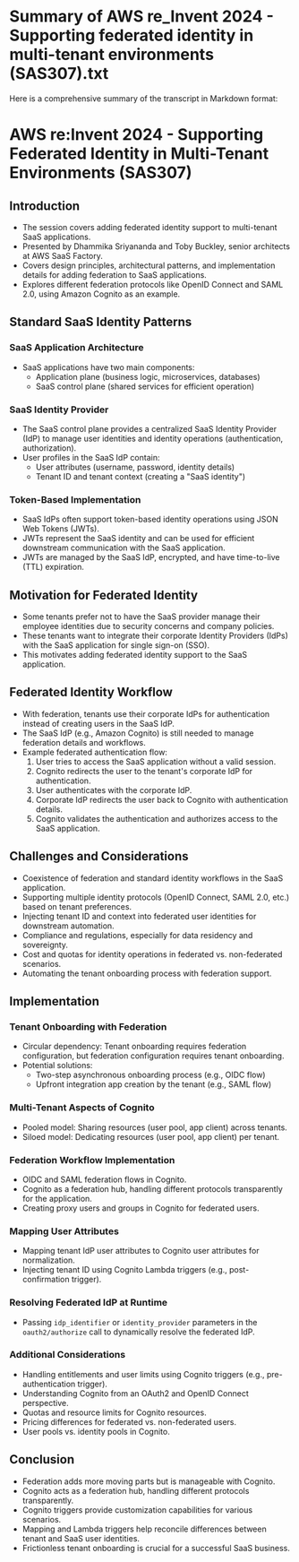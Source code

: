 # Summary of AWS re_Invent 2024 - Supporting federated identity in multi-tenant environments (SAS307).txt

Here is a comprehensive summary of the transcript in Markdown format:

# AWS re:Invent 2024 - Supporting Federated Identity in Multi-Tenant Environments (SAS307)

## Introduction

- The session covers adding federated identity support to multi-tenant SaaS applications.
- Presented by Dhammika Sriyananda and Toby Buckley, senior architects at AWS SaaS Factory.
- Covers design principles, architectural patterns, and implementation details for adding federation to SaaS applications.
- Explores different federation protocols like OpenID Connect and SAML 2.0, using Amazon Cognito as an example.

## Standard SaaS Identity Patterns

### SaaS Application Architecture

- SaaS applications have two main components:
  - Application plane (business logic, microservices, databases)
  - SaaS control plane (shared services for efficient operation)

### SaaS Identity Provider

- The SaaS control plane provides a centralized SaaS Identity Provider (IdP) to manage user identities and identity operations (authentication, authorization).
- User profiles in the SaaS IdP contain:
  - User attributes (username, password, identity details)
  - Tenant ID and tenant context (creating a "SaaS identity")

### Token-Based Implementation

- SaaS IdPs often support token-based identity operations using JSON Web Tokens (JWTs).
- JWTs represent the SaaS identity and can be used for efficient downstream communication with the SaaS application.
- JWTs are managed by the SaaS IdP, encrypted, and have time-to-live (TTL) expiration.

## Motivation for Federated Identity

- Some tenants prefer not to have the SaaS provider manage their employee identities due to security concerns and company policies.
- These tenants want to integrate their corporate Identity Providers (IdPs) with the SaaS application for single sign-on (SSO).
- This motivates adding federated identity support to the SaaS application.

## Federated Identity Workflow

- With federation, tenants use their corporate IdPs for authentication instead of creating users in the SaaS IdP.
- The SaaS IdP (e.g., Amazon Cognito) is still needed to manage federation details and workflows.
- Example federated authentication flow:
  1. User tries to access the SaaS application without a valid session.
  2. Cognito redirects the user to the tenant's corporate IdP for authentication.
  3. User authenticates with the corporate IdP.
  4. Corporate IdP redirects the user back to Cognito with authentication details.
  5. Cognito validates the authentication and authorizes access to the SaaS application.

## Challenges and Considerations

- Coexistence of federation and standard identity workflows in the SaaS application.
- Supporting multiple identity protocols (OpenID Connect, SAML 2.0, etc.) based on tenant preferences.
- Injecting tenant ID and context into federated user identities for downstream automation.
- Compliance and regulations, especially for data residency and sovereignty.
- Cost and quotas for identity operations in federated vs. non-federated scenarios.
- Automating the tenant onboarding process with federation support.

## Implementation

### Tenant Onboarding with Federation

- Circular dependency: Tenant onboarding requires federation configuration, but federation configuration requires tenant onboarding.
- Potential solutions:
  - Two-step asynchronous onboarding process (e.g., OIDC flow)
  - Upfront integration app creation by the tenant (e.g., SAML flow)

### Multi-Tenant Aspects of Cognito

- Pooled model: Sharing resources (user pool, app client) across tenants.
- Siloed model: Dedicating resources (user pool, app client) per tenant.

### Federation Workflow Implementation

- OIDC and SAML federation flows in Cognito.
- Cognito as a federation hub, handling different protocols transparently for the application.
- Creating proxy users and groups in Cognito for federated users.

### Mapping User Attributes

- Mapping tenant IdP user attributes to Cognito user attributes for normalization.
- Injecting tenant ID using Cognito Lambda triggers (e.g., post-confirmation trigger).

### Resolving Federated IdP at Runtime

- Passing `idp_identifier` or `identity_provider` parameters in the `oauth2/authorize` call to dynamically resolve the federated IdP.

### Additional Considerations

- Handling entitlements and user limits using Cognito triggers (e.g., pre-authentication trigger).
- Understanding Cognito from an OAuth2 and OpenID Connect perspective.
- Quotas and resource limits for Cognito resources.
- Pricing differences for federated vs. non-federated users.
- User pools vs. identity pools in Cognito.

## Conclusion

- Federation adds more moving parts but is manageable with Cognito.
- Cognito acts as a federation hub, handling different protocols transparently.
- Cognito triggers provide customization capabilities for various scenarios.
- Mapping and Lambda triggers help reconcile differences between tenant and SaaS user identities.
- Frictionless tenant onboarding is crucial for a successful SaaS business.
